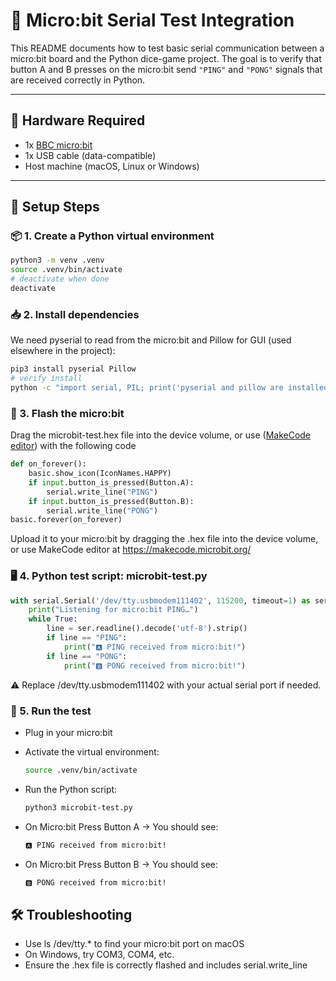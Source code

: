 
# 🧪 Micro:bit Serial Test Integration

This README documents how to test basic serial communication between a micro:bit board and the Python dice-game project. The goal is to verify that button A and B presses on the micro:bit send `"PING"` and `"PONG"` signals that are received correctly in Python.

---

## 🔌 Hardware Required

- 1x [BBC micro:bit](https://microbit.org/)
- 1x USB cable (data-compatible)
- Host machine (macOS, Linux or Windows)

---

## 🔧 Setup Steps

### 📦 1. Create a Python virtual environment

```bash
python3 -m venv .venv
source .venv/bin/activate
# deactivate when done
deactivate
```

### 📥 2. Install dependencies

We need pyserial to read from the micro:bit and Pillow for GUI (used elsewhere in the project):

```bash
pip3 install pyserial Pillow
# verify install
python -c "import serial, PIL; print('pyserial and pillow are installed')"
```

### 💾 3. Flash the micro:bit

Drag the microbit-test.hex file into the device volume, or use ([MakeCode editor](https://makecode.microbit.org/)) with the following code

```python
def on_forever():
    basic.show_icon(IconNames.HAPPY)
    if input.button_is_pressed(Button.A):
        serial.write_line("PING")
    if input.button_is_pressed(Button.B):
        serial.write_line("PONG")
basic.forever(on_forever)
```

Upload it to your micro:bit by dragging the .hex file into the device volume, or use MakeCode editor at https://makecode.microbit.org/

### 🖥️ 4. Python test script: microbit-test.py

```python
with serial.Serial('/dev/tty.usbmodem111402', 115200, timeout=1) as ser:
    print("Listening for micro:bit PING…")
    while True:
        line = ser.readline().decode('utf-8').strip()
        if line == "PING":
            print("🅰 PING received from micro:bit!")
        if line == "PONG":
            print("🅱 PONG received from micro:bit!")
```

⚠️ Replace /dev/tty.usbmodem111402 with your actual serial port if needed.

### 🧪 5. Run the test

- Plug in your micro:bit

- Activate the virtual environment:

  ```bash
  source .venv/bin/activate
  ```

- Run the Python script:

  ```bash
  python3 microbit-test.py
  ```

- On Micro:bit Press Button A → You should see:

  ```bash
  🅰 PING received from micro:bit!
  ```

- On Micro:bit Press Button B → You should see:
  ```bash
  🅱 PONG received from micro:bit!
  ```

## 🛠️ Troubleshooting

- Use ls /dev/tty.* to find your micro:bit port on macOS
- On Windows, try COM3, COM4, etc.
- Ensure the .hex file is correctly flashed and includes serial.write_line
